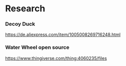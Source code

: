 # Research

### Decoy Duck
https://de.aliexpress.com/item/1005008269716248.html

### Water Wheel open source
https://www.thingiverse.com/thing:4060235/files

